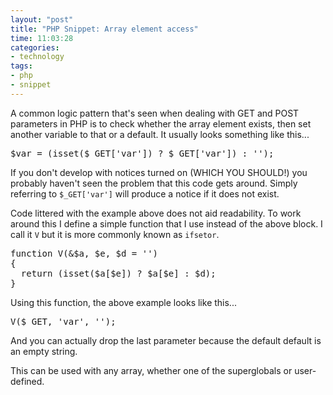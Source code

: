 ```yaml
---
layout: "post"
title: "PHP Snippet: Array element access"
time: 11:03:28
categories:
- technology
tags:
- php
- snippet
---
```

A common logic pattern that's seen when dealing with GET and POST parameters in PHP is to check whether the array element exists, then set another variable to that or a default. It usually looks something like this...

<pre class="brush: php">
$var = (isset($_GET['var']) ? $_GET['var']) : '');
</pre>

If you don't develop with notices turned on (WHICH YOU SHOULD!) you probably haven't seen the problem that this code gets around. Simply referring to <code>$_GET['var']</code> will produce a notice if it does not exist.

Code littered with the example above does not aid readability. To work around this I define a simple function that I use instead of the above block. I call it <code>V</code> but it is more commonly known as <code>ifsetor</code>.

<pre class="brush: php">
function V(&$a, $e, $d = '')
{
  return (isset($a[$e]) ? $a[$e] : $d);
}
</pre>

Using this function, the above example looks like this...

<pre class="brush: php">
V($_GET, 'var', '');
</pre>

And you can actually drop the last parameter because the default default is an empty string.

This can be used with any array, whether one of the superglobals or user-defined.